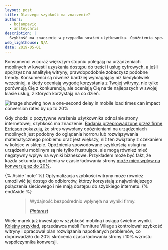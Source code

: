 ```yaml
---
layout: post
title: Dlaczego szybkość ma znaczenie?
authors:
  - bojanpavic
  - ansteychris  
description: |
  Szybkość ma znaczenie w przypadku wrażeń użytkownika. Opóźnienia spowodowane szybkością mobilną są nie tylko frustrujące, ale mogą również mieć negatywny wpływ na wyniki biznesowe.
web_lighthouse: N/A
date: 2019-05-01
---
```


Konsumenci w coraz większym stopniu polegają na urządzeniach mobilnych w kwestii uzyskania dostępu do treści i usług cyfrowych, a jeśli spojrzysz na analitykę witryny, prawdopodobnie zobaczysz podobne trendy. Konsumenci są również bardziej wymagający niż kiedykolwiek wcześniej, a kiedy oceniają wygodę korzystania z Twojej witryny, nie tylko porównują Cię z konkurencją, ale oceniają Cię na tle najlepszych w swojej klasie usług, z których korzystają na co dzień.

<img src="./speed-conversion-impact.jpg" alt="Image showing how a one-second delay in mobile load times can impact conversion rates by up to 20%">

Gdy chodzi o pozytywne wrażenia użytkownika odnośnie strony internetowej, szybkość ma znaczenie. [Badania przeprowadzone przez firmę Erricson](https://www.ericsson.com/en/press-releases/2016/2/streaming-delays-mentally-taxing-for-smartphone-users-ericsson-mobility-report) pokazują, że stres wywołany opóźnieniami na urządzeniach mobilnych jest podobny do oglądania horroru lub rozwiązywania matematycznego problemu oraz jest większy, niż ten związany z czekaniem w kolejce w sklepie. Opóźnienia spowodowane szybkością usługi na urządzeniu mobilnym są nie tylko frustrujące, ale mogą również mieć negatywny wpływ na wyniki biznesowe. Przykładem może być fakt, że każda sekunda opóźnienia w czasie ładowania strony [może mieć wpływ na konwersję aż do 20%](https://www.thinkwithgoogle.com/intl/en-gb/advertising-channels/mobile/milliseconds-earn-millions-why-mobile-speed-can-slow-or-grow-your-business/).

{% Aside 'note' %}
  Optymalizacja szybkości witryny może również umożliwić jej dostęp do odbiorców, którzy korzystają z najwolniejszego połączenia sieciowego i nie mają dostępu do szybkiego internetu.
{% endAside %}



<figure class="w-figure w-figure--inline-right">
  <blockquote>
    <p>
  	Wydajność bezpośrednio wpłynęła na wyniki firmy.
    </p>
    <cite>
      <a href="https://www.youtube.com/watch?v=Xryhxi45Q5M&feature=youtu.be&t=1366">Pinterest</a>
    </cite>
  </blockquote>
</figure>

Wiele marek już inwestuje w szybkość mobilną i osiąga świetne wyniki. [Kolejny przykład](https://www.thinkwithgoogle.com/intl/en-gb/success-stories/uk-success-stories/furniture-village-and-greenlight-slash-page-load-times-boosting-user-experience/), sprzedawca mebli Furniture Village skontrolował szybkość witryny i opracował plan rozwiązania napotkanych problemów, co doprowadziło do 20% skrócenia czasu ładowania strony i 10% wzrostu współczynnika konwersji.
